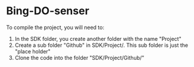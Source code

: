 # Bing-DO-senser

To compile the project, you will need to:
1. In the SDK folder, you create another folder with the name "Project"
2. Create a sub folder "Github" in SDK/Project/. This sub folder is just the "place holder"
3. Clone the code into the folder "SDK/Project/Github/"
